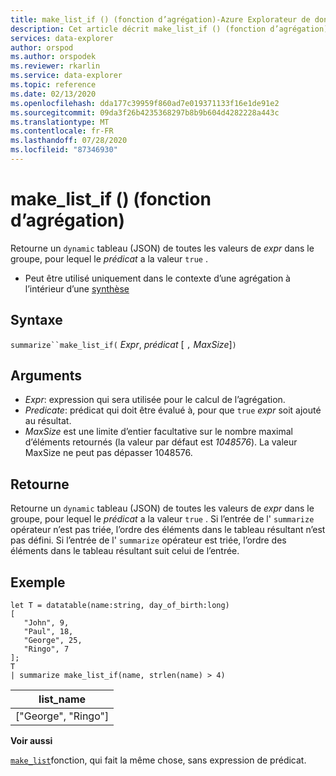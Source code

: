 ```yaml
---
title: make_list_if () (fonction d’agrégation)-Azure Explorateur de données | Microsoft Docs
description: Cet article décrit make_list_if () (fonction d’agrégation) dans Azure Explorateur de données.
services: data-explorer
author: orspod
ms.author: orspodek
ms.reviewer: rkarlin
ms.service: data-explorer
ms.topic: reference
ms.date: 02/13/2020
ms.openlocfilehash: dda177c39959f860ad7e019371133f16e1de91e2
ms.sourcegitcommit: 09da3f26b4235368297b8b9b604d4282228a443c
ms.translationtype: MT
ms.contentlocale: fr-FR
ms.lasthandoff: 07/28/2020
ms.locfileid: "87346930"
---
```

# <a name="make_list_if-aggregation-function"></a>make_list_if () (fonction d’agrégation)

Retourne un `dynamic` tableau (JSON) de toutes les valeurs de *expr* dans le groupe, pour lequel le *prédicat* a la valeur `true` .

* Peut être utilisé uniquement dans le contexte d’une agrégation à l’intérieur d’une [synthèse](summarizeoperator.md)

## <a name="syntax"></a>Syntaxe

`summarize``make_list_if(` *Expr*, *prédicat* [ `,` *MaxSize*]`)`

## <a name="arguments"></a>Arguments

* *Expr*: expression qui sera utilisée pour le calcul de l’agrégation.
* *Predicate*: prédicat qui doit être évalué à, pour que `true` *expr* soit ajouté au résultat.
* *MaxSize* est une limite d’entier facultative sur le nombre maximal d’éléments retournés (la valeur par défaut est *1048576*). La valeur MaxSize ne peut pas dépasser 1048576.

## <a name="returns"></a>Retourne

Retourne un `dynamic` tableau (JSON) de toutes les valeurs de *expr* dans le groupe, pour lequel le *prédicat* a la valeur `true` .
Si l’entrée de l' `summarize` opérateur n’est pas triée, l’ordre des éléments dans le tableau résultant n’est pas défini.
Si l’entrée de l' `summarize` opérateur est triée, l’ordre des éléments dans le tableau résultant suit celui de l’entrée.

## <a name="example"></a>Exemple

```kusto
let T = datatable(name:string, day_of_birth:long)
[
   "John", 9,
   "Paul", 18,
   "George", 25,
   "Ringo", 7
];
T
| summarize make_list_if(name, strlen(name) > 4)
```

|list_name|
|----|
|["George", "Ringo"]|

**Voir aussi**

[`make_list`](./makelist-aggfunction.md)fonction, qui fait la même chose, sans expression de prédicat.